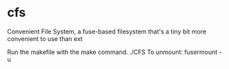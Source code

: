 # cfs
Convenient File System, a fuse-based filesystem that's a tiny bit more convenient to use than ext

Run the makefile with the make command.
./CFS <Mount Destination>
To unmount:
fusermount -u <Mount Destination>
